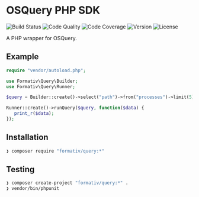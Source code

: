 # OSQuery PHP SDK

![Build Status](http://img.shields.io/travis/formativ/query.svg?style=flat-square)
![Code Quality](http://img.shields.io/scrutinizer/g/formativ/query.svg?style=flat-square)
![Code Coverage](http://img.shields.io/scrutinizer/coverage/g/formativ/query.svg?style=flat-square)
![Version](http://img.shields.io/packagist/v/formativ/query.svg?style=flat-square)
![License](http://img.shields.io/packagist/l/formativ/query.svg?style=flat-square)

A PHP wrapper for OSQuery.

## Example

```php
require "vendor/autoload.php";

use Formativ\Query\Builder;
use Formativ\Query\Runner;

$query = Builder::create()->select("path")->from("processes")->limit(5);

Runner::create()->runQuery($query, function($data) {
   print_r($data);
});
```

## Installation

```sh
❯ composer require "formativ/query:*"
```

## Testing

```sh
❯ composer create-project "formativ/query:*" .
❯ vendor/bin/phpunit
```
